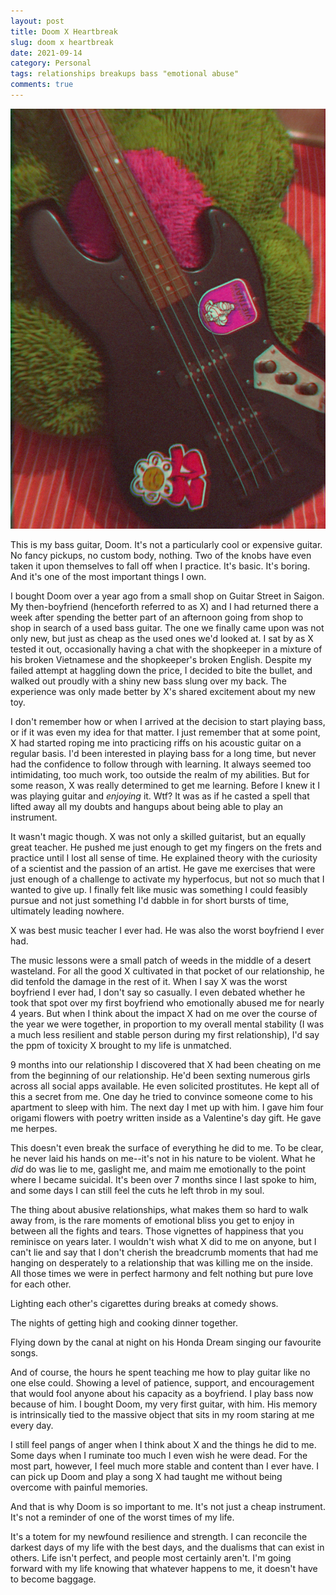 ```yaml
---
layout: post
title: Doom X Heartbreak
slug: doom x heartbreak
date: 2021-09-14
category: Personal
tags: relationships breakups bass "emotional abuse"
comments: true
---
```

<img src="/assets/blogposts/doom.png">

<p>This is my bass guitar, Doom. It's not a particularly cool or expensive guitar. No fancy pickups, no custom body, nothing. Two of the knobs have even taken it upon themselves to fall off when I practice. It's basic. It's boring. And it's one of the most important things I own.</p>
<!--more-->

<p>I bought Doom over a year ago from a small shop on Guitar Street in Saigon. My then-boyfriend (henceforth referred to as X) and I had returned there a week after spending the better part of an afternoon going from shop to shop in search of a used bass guitar. The one we finally came upon was not only new, but just as cheap as the used ones we'd looked at. I sat by as X tested it out, occasionally having a chat with the shopkeeper in a mixture of his broken Vietnamese and the shopkeeper's broken English. Despite my failed attempt at haggling down the price, I decided to bite the bullet, and walked out proudly with a shiny new bass slung over my back. The experience was only made better by X's shared excitement about my new toy.</p>

<p>I don't remember how or when I arrived at the decision to start playing bass, or if it was even my idea for that matter. I just remember that at some point, X had started roping me into practicing riffs on his acoustic guitar on a regular basis. I'd been interested in playing bass for a long time, but never had the confidence to follow through with learning. It always seemed too intimidating, too much work, too outside the realm of my abilities. But for some reason, X was really determined to get me learning. Before I knew it I was playing guitar and <em>enjoying</em> it. Wtf? It was as if he casted a spell that lifted away all my doubts and hangups about being able to play an instrument.</p>

<p>It wasn't magic though. X was not only a skilled guitarist, but an equally great teacher. He pushed me just enough to get my fingers on the frets and practice until I lost all sense of time. He explained theory with the curiosity of a scientist and the passion of an artist. He gave me exercises that were just enough of a challenge to activate my hyperfocus, but not so much that I wanted to give up. I finally felt like music was something I could feasibly pursue and not just something I'd dabble in for short bursts of time, ultimately leading nowhere.</p>

<p>X was best music teacher I ever had. He was also the worst boyfriend I ever had.</p>

<p>The music lessons were a small patch of weeds in the middle of a desert wasteland. For all the good X cultivated in that pocket of our relationship, he did tenfold the damage in the rest of it. When I say X was the worst boyfriend I ever had, I don't say so casually. I even debated whether he took that spot over my first boyfriend who emotionally abused me for nearly 4 years. But when I think about the impact X had on me over the course of the year we were together, in proportion to my overall mental stability (I was a much less resilient and stable person during my first relationship), I'd say the ppm of toxicity X brought to my life is unmatched.</p>

<p>9 months into our relationship I discovered that X had been cheating on me from the beginning of our relationship. He'd been sexting numerous girls across all social apps available. He even solicited prostitutes. He kept all of this a secret from me. One day he tried to convince someone come to his apartment to sleep with him. The next day I met up with him. I gave him four origami flowers with poetry written inside as a Valentine's day gift. He gave me herpes.</p>

<p>This doesn't even break the surface of everything he did to me. To be clear, he never laid his hands on me--it's not in his nature to be violent. What he <em>did</em> do was lie to me, gaslight me, and maim me emotionally to the point where I became suicidal. It's been over 7 months since I last spoke to him, and some days I can still feel the cuts he left throb in my soul.</p>

<p>The thing about abusive relationships, what makes them so hard to walk away from, is the rare moments of emotional bliss you get to enjoy in between all the fights and tears. Those vignettes of happiness that you reminisce on years later. I wouldn't wish what X did to me on anyone, but I can't lie and say that I don't cherish the breadcrumb moments that had me hanging on desperately to a relationship that was killing me on the inside. All those times we were in perfect harmony and felt nothing but pure love for each other. 

<p>Lighting each other's cigarettes during breaks at comedy shows.</p>

<p>The nights of getting high and cooking dinner together.</p>

<p>Flying down by the canal at night on his Honda Dream singing our favourite songs.</p>

<p>And of course, the hours he spent teaching me how to play guitar like no one else could. Showing a level of patience, support, and encouragement that would fool anyone about his capacity as a boyfriend. I play bass now because of him. I bought Doom, my very first guitar, with him. His memory is intrinsically tied to the massive object that sits in my room staring at me every day.</p>

<p>I still feel pangs of anger when I think about X and the things he did to me. Some days when I ruminate too much I even wish he were dead. For the most part, however, I feel much more stable and content than I ever have. I can pick up Doom and play a song X had taught me without being overcome with painful memories.</p>

<p>And that is why Doom is so important to me. It's not just a cheap instrument. It's not a reminder of one of the worst times of my life.</p>

<p>It's a totem for my newfound resilience and strength. I can reconcile the darkest days of my life with the best days, and the dualisms that can exist in others. Life isn't perfect, and people most certainly aren't. I'm going forward with my life knowing that whatever happens to me, it doesn't have to become baggage.</p>




